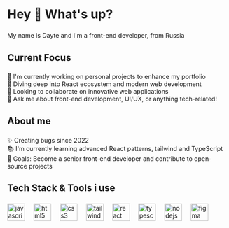 <h1 align="left">Hey 👋 What's up?</h1>

###

<p align="left">My name is Dayte and I'm a front-end developer, from Russia</p>

###

###

<h2 align="left">Current Focus</h2>

###

<p align="left">
  🔭 I'm currently working on personal projects to enhance my portfolio<br>
  🌱 Diving deep into React ecosystem and modern web development<br>
  👯 Looking to collaborate on innovative web applications<br>
  💬 Ask me about front-end development, UI/UX, or anything tech-related!
</p>

<h2 align="left">About me</h2>

###

<p align="left">✨ Creating bugs since 2022<br>📚 I'm currently learning advanced React patterns, tailwind and TypeScript<br>🎯 Goals: Become a senior front-end developer and contribute to open-source projects

###

<h2 align="left">Tech Stack & Tools i use</h2>

###

<div align="left">
  <img src="https://cdn.jsdelivr.net/gh/devicons/devicon/icons/javascript/javascript-original.svg" height="40" alt="javascript logo"  />
  <img width="12" />
  <img src="https://cdn.jsdelivr.net/gh/devicons/devicon/icons/html5/html5-original.svg" height="40" alt="html5 logo"  />
  <img width="12" />
  <img src="https://cdn.jsdelivr.net/gh/devicons/devicon/icons/css3/css3-original.svg" height="40" alt="css3 logo"  />
  <img width="12" />
  <img src="https://cdn.jsdelivr.net/gh/devicons/devicon/icons/tailwindcss/tailwindcss-original.svg" height="40" alt="tailwindcss logo"  />
  <img width="12" />
  <img src="https://cdn.jsdelivr.net/gh/devicons/devicon/icons/react/react-original.svg" height="40" alt="react logo"  />
  <img width="12" />
  <img src="https://cdn.jsdelivr.net/gh/devicons/devicon/icons/typescript/typescript-original.svg" height="40" alt="typescript logo"  />
  <img width="12" />
  <img src="https://cdn.jsdelivr.net/gh/devicons/devicon/icons/nodejs/nodejs-original.svg" height="40" alt="nodejs logo"  />
  <img width="12" />
<img src="https://cdn.jsdelivr.net/gh/devicons/devicon/icons/figma/figma-original.svg" height="40" alt="figma logo"  />
</div>

###
